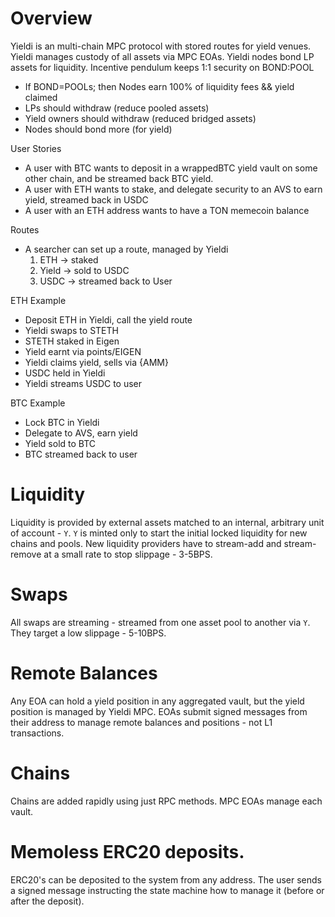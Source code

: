 # Overview
Yieldi is an multi-chain MPC protocol with stored routes for yield venues. 
Yieldi manages custody of all assets via MPC EOAs. 
Yieldi nodes bond LP assets for liquidity. 
Incentive pendulum keeps 1:1 security on BOND:POOL

* If BOND=POOLs; then Nodes earn 100% of liquidity fees && yield claimed
* LPs should withdraw (reduce pooled assets)
* Yield owners should withdraw (reduced bridged assets)
* Nodes should bond more (for yield)

User Stories
* A user with BTC wants to deposit in a wrappedBTC yield vault on some other chain, and be streamed back BTC yield.
* A user with ETH wants to stake, and delegate security to an AVS to earn yield, streamed back in USDC
* A user with an ETH address wants to have a TON memecoin balance

Routes
* A searcher can set up a route, managed by Yieldi
  1) ETH -> staked
  2) Yield -> sold to USDC
  3) USDC -> streamed back to User
 
ETH Example
* Deposit ETH in Yieldi, call the yield route
* Yieldi swaps to STETH
* STETH staked in Eigen
* Yield earnt via points/EIGEN
* Yieldi claims yield, sells via {AMM}
* USDC held in Yieldi
* Yieldi streams USDC to user

BTC Example
* Lock BTC in Yieldi
* Delegate to AVS, earn yield
* Yield sold to BTC
* BTC streamed back to user

# Liquidity
Liquidity is provided by external assets matched to an internal, arbitrary unit of account - `Y`. 
`Y` is minted only to start the initial locked liquidity for new chains and pools. 
New liquidity providers have to stream-add and stream-remove at a small rate to stop slippage - 3-5BPS.  

# Swaps
All swaps are streaming - streamed from one asset pool to another via `Y`. They target a low slippage - 5-10BPS. 

# Remote Balances
Any EOA can hold a yield position in any aggregated vault, but the yield position is managed by Yieldi MPC. 
EOAs submit signed messages from their address to manage remote balances and positions - not L1 transactions. 

# Chains
Chains are added rapidly using just RPC methods. MPC EOAs manage each vault. 

# Memoless ERC20 deposits. 
ERC20's can be deposited to the system from any address. The user sends a signed message instructing the state machine how to manage it (before or after the deposit). 






